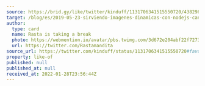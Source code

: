 ```yaml
---
source: https://brid.gy/like/twitter/kinduff/1131706341515550720/43829855
target: /blog/es/2019-05-23-sirviendo-imagenes-dinamicas-con-nodejs-canvas-aws-lambda-y-netlify-functions
author:
  type: card
  name: Rasta is taking a break
  photo: https://webmention.io/avatar/pbs.twimg.com/3d672e204abf22f7273abc8b8f1601aef5be594101b21f61a70b13f5123462e6.jpg
  url: https://twitter.com/Rastamandita
source_url: https://twitter.com/kinduff/status/1131706341515550720#favorited-by-43829855
property: like-of
published: null
published_at: null
received_at: 2022-01-28T23:56:44Z
---
```


